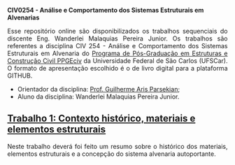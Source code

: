 **CIV0254 - Análise e Comportamento dos Sistemas Estruturais em Alvenarias**

<p style='text-align: justify;'>Esse repositório online são disponibilizados os trabalhos sequenciais do discente Eng. Wanderlei Malaquias Pereira Junior. Os trabalhos são referentes a disciplina CIV 254 - Análise e Comportamento dos Sistemas Estruturais em Alvenaria do <a href="http://www.ppgeciv.ufscar.br">Programa de Pós-Graduação em Estruturas e Construção Civil PPGEciv</a> da Universidade Federal de São Carlos (UFSCar). O formato de apresentação escolhido é o de livro digital para a plataforma GITHUB.</p>
  
- Orientador da disciplina: [Prof. Guilherme Aris Parsekian](http://lattes.cnpq.br/7798651726059215);
- Aluno da disciplina: Wanderlei Malaquias Pereira Junior.


## [Trabalho 1: Contexto histórico, materiais e elementos estruturais](https://wmpjrufg.github.io/CIV254-UFSCar/trabalho1.html)

<p style='text-align: justify;'>Neste trabalho deverá foi feito um resumo sobre o histórico dos materiais, elementos estruturais e a concepção do sistema alvenaria autoportante.</p>

